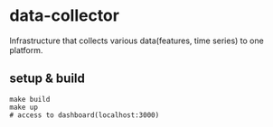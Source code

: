 # data-collector

Infrastructure that collects various data(features, time series) to one platform.

## setup & build
```
make build
make up
# access to dashboard(localhost:3000)
```
